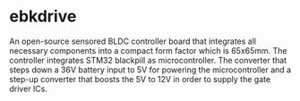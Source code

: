 # ebkdrive
An open-source sensored BLDC controller board that integrates all necessary components into a compact form factor which is 65x65mm. The controller integrates STM32 blackpill as microcontroller. The converter that steps down a 36V battery input to 5V for powering the microcontroller and a step-up converter that boosts the 5V to 12V in order to supply the gate driver ICs. 
